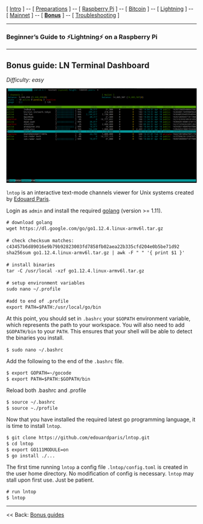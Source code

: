 [ [Intro](README.md) ] -- [ [Preparations](raspibolt_10_preparations.md) ] -- [ [Raspberry Pi](raspibolt_20_pi.md) ] -- [ [Bitcoin](raspibolt_30_bitcoin.md) ] -- [ [Lightning](raspibolt_40_lnd.md) ] -- [ [Mainnet](raspibolt_50_mainnet.md) ] -- [ [**Bonus**](raspibolt_60_bonus.md) ] -- [ [Troubleshooting](raspibolt_70_troubleshooting.md) ]

------

### Beginner’s Guide to ️⚡Lightning️⚡ on a Raspberry Pi

------

## Bonus guide: LN Terminal Dashboard
*Difficulty: easy*

![LN Terminal Dashboard](images/73_lntop.png)

```lntop``` is an interactive text-mode channels viewer for Unix systems created by [Edouard Paris](https://github.com/edouardparis/lntop).

Login as ```admin``` and install the required [golang](https://golang.org/) (version >= 1.11).

```
# download golang
wget https://dl.google.com/go/go1.12.4.linux-armv6l.tar.gz

# check checksum matches: c43457b6d89016e9b79b92823003fd7858fb02aea22b335cfd204e0b5be71d92
sha256sum go1.12.4.linux-armv6l.tar.gz | awk -F " " '{ print $1 }'

# install binaries
tar -C /usr/local -xzf go1.12.4.linux-armv6l.tar.gz

# setup environment variables
sudo nano ~/.profile

#add to end of .profile
export PATH=$PATH:/usr/local/go/bin
```

At this point, you should set in ```.bashrc``` your ```$GOPATH``` environment variable, which represents the path to your workspace. You will also need to add ```$GOPATH/bin``` to your ```PATH```. This ensures that your shell will be able to detect the binaries you install.

```$ sudo nano ~/.bashrc```

Add the following to the end of the ```.bashrc``` file.

```
$ export GOPATH=~/gocode
$ export PATH=$PATH:$GOPATH/bin
```

Reload both .bashrc and .profile

```
$ source ~/.bashrc
$ source ~./profile
```

Now that you have installed the required latest go programming language, it is time to install ```lntop```.

```
$ git clone https://github.com/edouardparis/lntop.git
$ cd lntop
$ export GO111MODULE=on
$ go install ./...
```

The first time running ```lntop``` a config file ```.lntop/config.toml``` is created in the user home directory. No modification of config is necessary. ```lntop``` may stall upon first use. Just be patient.
```
# run lntop
$ lntop
```

------

<< Back: [Bonus guides](raspibolt_60_bonus.md) 
